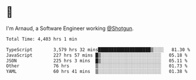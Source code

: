 # 👋

I'm Arnaud, a Software Engineer working [@Shotgun](https://shotgun.live).

<!--START_SECTION:waka-->

```txt
Total Time: 4,403 hrs 1 min

TypeScript        3,579 hrs 32 mins████████████████████▒░░░░   81.30 %
JavaScript        227 hrs 57 mins █▒░░░░░░░░░░░░░░░░░░░░░░░   05.18 %
JSON              225 hrs 3 mins  █▒░░░░░░░░░░░░░░░░░░░░░░░   05.11 %
Other             76 hrs          ▒░░░░░░░░░░░░░░░░░░░░░░░░   01.73 %
YAML              60 hrs 41 mins  ▒░░░░░░░░░░░░░░░░░░░░░░░░   01.38 %
```

<!--END_SECTION:waka-->
